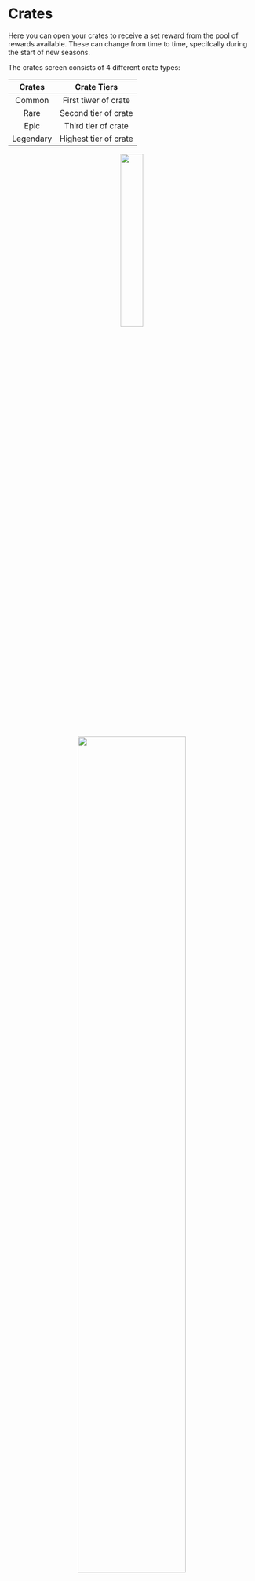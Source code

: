 # Crates

Here you can open your crates to receive a set reward from the pool of rewards available. These can change from time to time, specifcally during the start of new seasons.

The crates screen consists of 4 different crate types:

<div align="center">
  
| Crates   |      Crate Tiers      |
|:----------:|:-------------:|
| Common |  First tiwer of crate |
| Rare |    Second tier of crate   |
| Epic | Third tier of crate |
| Legendary | Highest tier of crate |
</div>

<p align="center" width="100%">
    <img width="30%" src="https://i.imgur.com/LBjMx43.png">
</p>

  <p align="center" width="100%">
    <img width="66%" src="https://i.imgur.com/CmUUKiU.png">
  </p>
  
## Crate Rewards

  <p align="center" width="100%">
    <img width="77%" src="https://i.imgur.com/3rmbnhY.png">
  </p>

  <p align="center" width="100%">
    <img width="77%" src="https://i.imgur.com/mpLmqJ3.png">
  </p>
